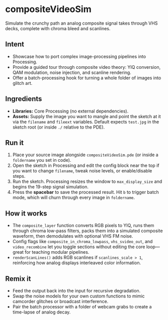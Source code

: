 # compositeVideoSim

Simulate the crunchy path an analog composite signal takes through VHS decks, complete with chroma bleed and scanlines.

## Intent
- Showcase how to port complex image-processing pipelines into Processing.
- Provide a guided tour through composite video theory: YIQ conversion, QAM modulation, noise injection, and scanline rendering.
- Offer a batch-processing hook for turning a whole folder of images into glitch art.

## Ingredients
- **Libraries:** Core Processing (no external dependencies).
- **Assets:** Supply the image you want to mangle and point the sketch at it via the `filename` and `fileext` variables. Default expects `test.jpg` in the sketch root (or inside `./` relative to the PDE).

## Run it
1. Place your source image alongside `compositeVideoSim.pde` (or inside a `foldername` you set in code).
2. Open the sketch in Processing and edit the config block near the top if you want to change `filename`, tweak noise levels, or enable/disable steps.
3. Run the sketch. Processing resizes the window to `max_display_size` and begins the 19-step signal simulation.
4. Press the **spacebar** to save the processed result. Hit `b` to trigger batch mode, which will churn through every image in `foldername`.

## How it works
- The `composite_layer` function converts RGB pixels to YIQ, runs them through chroma low-pass filters, packs them into a simulated composite waveform, then demodulates with optional VHS FM noise.
- Config flags like `composite_in_chroma_lowpass`, `vhs_svideo_out`, and `video_recombine` let you toggle sections without editing the core loop—great for teaching modular pipelines.
- `renderScanLines()` adds RGB scanlines if `scanlines_scale > 1`, reinforcing how analog displays interleaved color information.

## Remix it
- Feed the output back into the input for recursive degradation.
- Swap the noise models for your own custom functions to mimic camcorder glitches or broadcast interference.
- Pair the batch processor with a folder of webcam grabs to create a time-lapse of analog decay.
